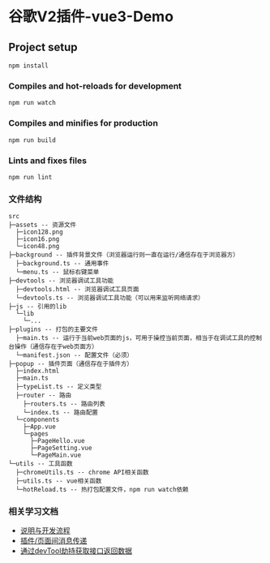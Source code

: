 # 谷歌V2插件-vue3-Demo

## Project setup

```
npm install
```

### Compiles and hot-reloads for development

```
npm run watch
```

### Compiles and minifies for production

```
npm run build
```

### Lints and fixes files

```
npm run lint
```

### 文件结构

```
src
├─assets -- 资源文件
  ├─icon128.png
  ├─icon16.png
  └─icon48.png
├─background -- 插件背景文件（浏览器运行则一直在运行/通信存在于浏览器方）
  ├─background.ts -- 通用事件
  └─menu.ts -- 鼠标右键菜单
├─devtools -- 浏览器调试工具功能
  ├─devtools.html -- 浏览器调试工具页面
  └─devtools.ts -- 浏览器调试工具功能（可以用来监听网络请求）
├─js -- 引用的lib
  └─lib
    └─...
├─plugins -- 打包的主要文件
  ├─main.ts -- 运行于当前web页面的js，可用于操控当前页面，相当于在调试工具的控制台操作（通信存在于web页面方）
  └─manifest.json -- 配置文件（必须）
├─popup -- 插件页面（通信存在于插件方）
  ├─index.html
  ├─main.ts
  ├─typeList.ts -- 定义类型
  ├─router -- 路由
    ├─routers.ts -- 路由列表
    └─index.ts -- 路由配置
  └─components
    ├─App.vue
    └─pages
      ├─PageHello.vue
      ├─PageSetting.vue
      └─PageMain.vue
└─utils -- 工具函数
  ├─chromeUtils.ts -- chrome API相关函数
  ├─utils.ts -- vue相关函数
  └─hotReload.ts -- 热打包配置文件，npm run watch依赖

```

### 相关学习文档

- [说明与开发流程](https://note.youdao.com/s/EVzR5TNv)
- [插件/页面间消息传递](https://blog.csdn.net/justdoshare/article/details/121667797)
- [通过devTool劫持获取接口返回数据](https://blog.csdn.net/chantor7/article/details/124588045)
